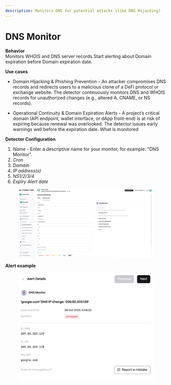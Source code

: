 ```yaml
---
description: Monitors DNS for potential attacks (like DNS Hijacking)
---
```


# DNS Monitor

**Behavior**  
Monitors WHOIS and DNS server records
Start alerting about Domain expiration before Domain expiration date.

**Use cases**
* Domain Hijacking & Phishing Prevention - An attacker compromises DNS records and redirects users to a malicious clone of a DeFi protocol or exchange website. The detector continuously monitors DNS and WHOIS records for unauthorized changes (e.g., altered A, CNAME, or NS records).

* Operational Continuity & Domain Expiration Alerts - A project’s critical domain (API endpoint, wallet interface, or dApp front-end) is at risk of expiring because renewal was overlooked. The detector issues early warnings well before the expiration date.
What is monitored

**Detector Configuration**  
1. *Name* - Enter a descriptive name for your monitor, for example: "DNS Monitor".
2. *Cron*
3. *Domain*
4. *IP address(s)*
5. *NS1/2/3/4*
6. *Expiry Alert date*
<figure><img src="../../.gitbook/assets/dns_monitor_faq.png" alt=""><figcaption></figcaption></figure>

**Alert example**
<figure><img src="../../.gitbook/assets/dns_monitor_alert.png" alt=""><figcaption></figcaption></figure>




